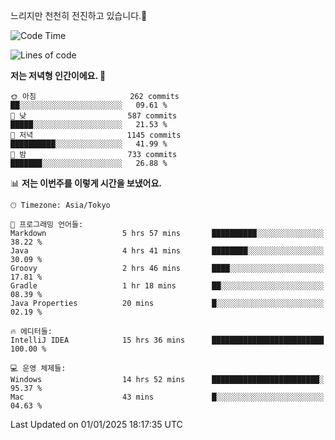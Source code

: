느리지만 천천히 전진하고 있습니다.🐢

<!--START_SECTION:waka-->
![Code Time](http://img.shields.io/badge/Code%20Time-1%2C502%20hrs%2046%20mins-blue)

![Lines of code](https://img.shields.io/badge/%EC%A0%80%EB%8A%94%20%EC%97%AC%ED%83%9C%EA%B9%8C%EC%A7%80%20-918.9%20thousand%20%EC%A4%84%EC%9D%98%20%EC%BD%94%EB%93%9C%EB%A5%BC%20%EC%9E%91%EC%84%B1%ED%96%88%EC%96%B4%EC%9A%94.-blue)

**저는 저녁형 인간이에요. 🦉** 

```text
🌞 아침                     262 commits         ██░░░░░░░░░░░░░░░░░░░░░░░   09.61 % 
🌆 낮　                     587 commits         █████░░░░░░░░░░░░░░░░░░░░   21.53 % 
🌃 저녁                     1145 commits        ██████████░░░░░░░░░░░░░░░   41.99 % 
🌙 밤　                     733 commits         ███████░░░░░░░░░░░░░░░░░░   26.88 % 
```


📊 **저는 이번주를 이렇게 시간을 보냈어요.** 

```text
🕑︎ Timezone: Asia/Tokyo

💬 프로그래밍 언어들: 
Markdown                 5 hrs 57 mins       ██████████░░░░░░░░░░░░░░░   38.22 % 
Java                     4 hrs 41 mins       ████████░░░░░░░░░░░░░░░░░   30.09 % 
Groovy                   2 hrs 46 mins       ████░░░░░░░░░░░░░░░░░░░░░   17.81 % 
Gradle                   1 hr 18 mins        ██░░░░░░░░░░░░░░░░░░░░░░░   08.39 % 
Java Properties          20 mins             █░░░░░░░░░░░░░░░░░░░░░░░░   02.19 % 

🔥 에디터들: 
IntelliJ IDEA            15 hrs 36 mins      █████████████████████████   100.00 % 

💻 운영 체제들: 
Windows                  14 hrs 52 mins      ████████████████████████░   95.37 % 
Mac                      43 mins             █░░░░░░░░░░░░░░░░░░░░░░░░   04.63 % 
```


 Last Updated on 01/01/2025 18:17:35 UTC
<!--END_SECTION:waka-->
